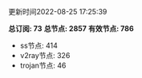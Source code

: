 更新时间2022-08-25 17:25:39

**总订阅: 73**
**总节点: 2857**
**有效节点: 786**
- ss节点: 414
- v2ray节点: 326
- trojan节点: 46
